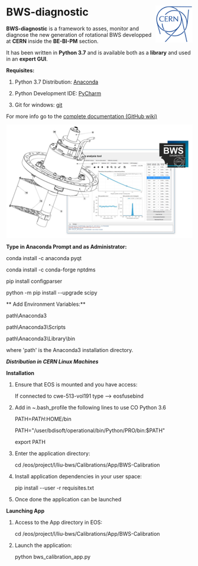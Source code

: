 # BWS-diagnostic<img src="images/cern_logo_2.jpg" width="100" align=right>

**BWS-diagnostic** is a framework to asses, monitor and diagnose the new generation of rotational BWS developped at **CERN** inside the **BE-BI-PM** section.

It has been written in **Python 3.7** and is available both as a **library** and used in an **expert GUI**.

**Requisites:**

1. Python 3.7 Distribution: [Anaconda](https://www.anaconda.com/download/)

2. Python Development IDE: [PyCharm](https://www.jetbrains.com/pycharm/)

3. Git for windows: [git](https://git-scm.com/downloads)

For more info go to the [complete documentation (GitHub wiki)](https://github.com/LionelGarcia/BWS-diagnostic/wiki)



<img src="images/BWS_application_illustration.jpg" width="800" align=center>


**Type in Anaconda Prompt and as Administrator:**

conda install -c anaconda pyqt

conda install -c conda-forge nptdms

pip install configparser

python -m pip install --upgrade scipy

** Add Environment Variables:**

path\Anaconda3

path\Anaconda3\Scripts

path\Anaconda3\Library\bin

where 'path' is the Anaconda3 installation directory.

***Distribution in CERN Linux Machines***

**Installation**

1. Ensure that EOS is mounted and you have access:

   If connected to cwe-513-vol191 type --> eosfusebind

2. Add in ~.bash_profile the following lines to use CO Python 3.6

    PATH=$PATH:$HOME/bin

    PATH="/user/bdisoft/operational/bin/Python/PRO/bin:$PATH"

    export PATH

3. Enter the application directory:

    cd /eos/project/l/liu-bws/Calibrations/App/BWS-Calibration

4. Install application dependencies in your user space:

    pip install --user -r requisites.txt

5. Once done the application can be launched

**Launching App**

1. Access to the App directory in EOS:

    cd /eos/project/l/liu-bws/Calibrations/App/BWS-Calibration

2. Launch the application:

   python bws_calibration_app.py










